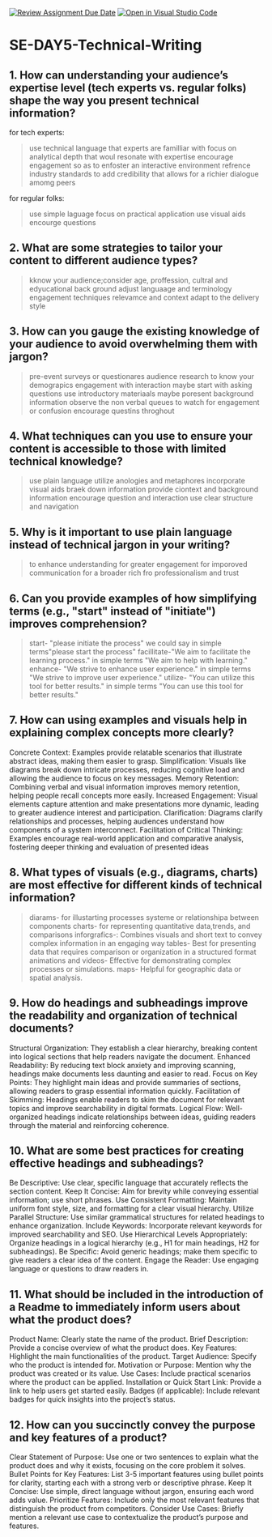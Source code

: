 [![Review Assignment Due Date](https://classroom.github.com/assets/deadline-readme-button-22041afd0340ce965d47ae6ef1cefeee28c7c493a6346c4f15d667ab976d596c.svg)](https://classroom.github.com/a/zsAR-pyY)
[![Open in Visual Studio Code](https://classroom.github.com/assets/open-in-vscode-2e0aaae1b6195c2367325f4f02e2d04e9abb55f0b24a779b69b11b9e10269abc.svg)](https://classroom.github.com/online_ide?assignment_repo_id=18462409&assignment_repo_type=AssignmentRepo)
# SE-DAY5-Technical-Writing

## 1. How can understanding your audience’s expertise level (tech experts vs. regular folks) shape the way you present technical information?
for tech experts:
> use technical language that experts are familliar with
> focus on analytical depth that woul resonate with expertise
> encourage engagement so as to enfoster an interactive environment
> refrence industry standards to add credibility that allows for a richier dialogue amomg peers

for regular folks:
>use simple laguage
>focus on practical application
>use visual aids
>encourge questions

## 2. What are some strategies to tailor your content to different audience types?
> kknow your audience;consider age, proffession, cultral and edyucational back ground
> adjust languaage and terminology
> engagement techniques
> relevamce and context
> adapt to the delivery style

## 3. How can you gauge the existing knowledge of your audience to avoid overwhelming them with jargon?
> pre-event surveys or questionares
> audience research to know your demograpics
> engagement with interaction maybe start with asking questions
> use introductory materiaals maybe poresent background information
> observe the non verbal queues to watch for engagement or confusion
> encourage questins throghout
> 
## 4. What techniques can you use to ensure your content is accessible to those with limited technical knowledge?
> use plain language
> utilize anologies and metaphores
> incorporate visual aids
> braek down information
> provide ciontext and background information
> encourage question and interaction
> use clear structure and navigation

## 5. Why is it important to use plain language instead of technical jargon in your writing?
> to enhance understanding
> for greater engagement
> for imporoved communication
> for a broader rich
> fro professionalism and trust
> 
## 6. Can you provide examples of how simplifying terms (e.g., "start" instead of "initiate") improves comprehension?
>start- "please initiate the process"
         we could say in simple terms"please start the process"
>facillitate-"We aim to facilitate the learning process."
             in simple terms  "We aim to help with learning."
>enhance- "We strive to enhance user experience."
          in simple terms "We strive to improve user experience."
>utilize-  "You can utilize this tool for better results."
          in simple terms  "You can use this tool for better results."

## 7. How can using examples and visuals help in explaining complex concepts more clearly?
Concrete Context: Examples provide relatable scenarios that illustrate abstract ideas, making them easier to grasp.
Simplification: Visuals like diagrams break down intricate processes, reducing cognitive load and allowing the audience to focus on key messages.
Memory Retention: Combining verbal and visual information improves memory retention, helping people recall concepts more easily.
Increased Engagement: Visual elements capture attention and make presentations more dynamic, leading to greater audience interest and participation.
Clarification: Diagrams clarify relationships and processes, helping audiences understand how components of a system interconnect.
Facilitation of Critical Thinking: Examples encourage real-world application and comparative analysis, fostering deeper thinking and evaluation of presented ideas

## 8. What types of visuals (e.g., diagrams, charts) are most effective for different kinds of technical information?
> diarams- for illustarting processes systeme or relationshipa between components
> charts- for representing quantitative data,trends, and comparisons
> inforgrafics-: Combines visuals and short text to convey complex information in an engaging way
> tables-  Best for presenting data that requires comparison or organization in a structured format
>  animations and videos- Effective for demonstrating complex processes or simulations.
> maps- Helpful for geographic data or spatial analysis.

## 9. How do headings and subheadings improve the readability and organization of technical documents?
Structural Organization: They establish a clear hierarchy, breaking content into logical sections that help readers navigate the document.
Enhanced Readability: By reducing text block anxiety and improving scanning, headings make documents less daunting and easier to read.
Focus on Key Points: They highlight main ideas and provide summaries of sections, allowing readers to grasp essential information quickly.
Facilitation of Skimming: Headings enable readers to skim the document for relevant topics and improve searchability in digital formats.
Logical Flow: Well-organized headings indicate relationships between ideas, guiding readers through the material and reinforcing coherence.

## 10. What are some best practices for creating effective headings and subheadings?

Be Descriptive: Use clear, specific language that accurately reflects the section content.
Keep It Concise: Aim for brevity while conveying essential information; use short phrases.
Use Consistent Formatting: Maintain uniform font style, size, and formatting for a clear visual hierarchy.
Utilize Parallel Structure: Use similar grammatical structures for related headings to enhance organization.
Include Keywords: Incorporate relevant keywords for improved searchability and SEO.
Use Hierarchical Levels Appropriately: Organize headings in a logical hierarchy (e.g., H1 for main headings, H2 for subheadings).
Be Specific: Avoid generic headings; make them specific to give readers a clear idea of the content.
Engage the Reader: Use engaging language or questions to draw readers in.


## 11. What should be included in the introduction of a Readme to immediately inform users about what the product does?
Product Name: Clearly state the name of the product.
Brief Description: Provide a concise overview of what the product does.
Key Features: Highlight the main functionalities of the product.
Target Audience: Specify who the product is intended for.
Motivation or Purpose: Mention why the product was created or its value.
Use Cases: Include practical scenarios where the product can be applied.
Installation or Quick Start Link: Provide a link to help users get started easily.
Badges (if applicable): Include relevant badges for quick insights into the project’s status.

## 12. How can you succinctly convey the purpose and key features of a product?
Clear Statement of Purpose: Use one or two sentences to explain what the product does and why it exists, focusing on the core problem it solves.
Bullet Points for Key Features: List 3-5 important features using bullet points for clarity, starting each with a strong verb or descriptive phrase.
Keep It Concise: Use simple, direct language without jargon, ensuring each word adds value.
Prioritize Features: Include only the most relevant features that distinguish the product from competitors.
Consider Use Cases: Briefly mention a relevant use case to contextualize the product’s purpose and features.
